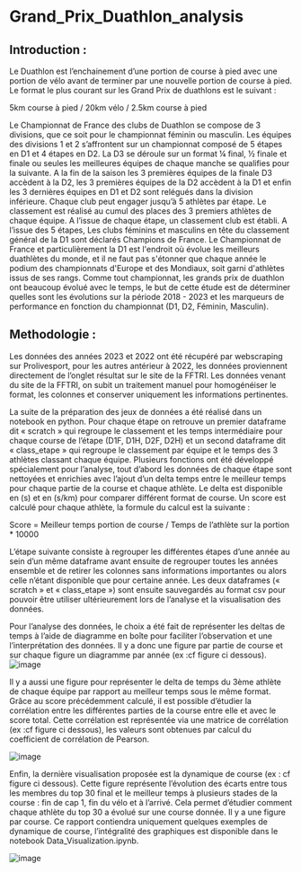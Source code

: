 # Grand_Prix_Duathlon_analysis

## Introduction : 
Le Duathlon est l’enchainement d’une portion de course à pied avec une portion de vélo avant de terminer par une nouvelle portion de course à pied. Le format le plus courant sur les Grand Prix de duathlons est le suivant :

5km course à pied / 20km vélo / 2.5km course à pied

Le Championnat de France des clubs de Duathlon se compose de 3 divisions, que ce soit pour le championnat féminin ou masculin. Les équipes des divisions 1 et 2 s’affrontent sur un championnat composé de 5 étapes en D1 et 4 étapes en D2. La D3 se déroule sur un format ¼ final, ½ finale et finale ou seules les meilleures équipes de chaque
manche se qualifies pour la suivante. A la fin de la saison les 3 premières équipes de la finale D3 accèdent à la D2, les 3 premières équipes de la D2 accèdent à la D1 et enfin les 3 dernières équipes en D1 et D2 sont relégués dans la division inférieure. Chaque club peut engager jusqu’à 5 athlètes par étape. Le classement est réalisé au cumul des places des 3 premiers athlètes de chaque équipe. A l’issue de chaque étape, un classement club est établi. A l’issue des 5 étapes, Les clubs féminins et masculins en tête du classement général de la D1 sont déclarés Champions de France. Le Championnat de France et particulièrement la D1 est l'endroit où évolue les meilleurs duathlètes du monde, et il ne faut pas s'étonner que chaque année le podium des championnats d'Europe et des Mondiaux, soit garni d'athlètes issus de ses rangs. Comme tout championnat, les grands prix de duathlon ont beaucoup évolué avec le temps, le but de cette étude est de déterminer quelles sont les évolutions sur la période 2018 - 2023 et les marqueurs de performance en fonction du championnat (D1, D2, Féminin, Masculin).
 
## Methodologie :
Les données des années 2023 et 2022 ont été récupéré par webscraping sur Prolivesport, pour les autres antérieur à 2022, les données proviennent directement de l’onglet résultat sur le site de la FFTRI. Les données venant du site de la FFTRI, on subit un traitement manuel pour homogénéiser le format, les colonnes et conserver uniquement les
informations pertinentes.

La suite de la préparation des jeux de données a été réalisé dans un notebook en python. Pour chaque étape on retrouve un premier dataframe dit « scratch » qui regroupe le classement et les temps intermédiaire pour chaque course de l’étape (D1F, D1H, D2F, D2H) et un second dataframe dit « class_etape » qui regroupe le classement par équipe et le temps des 3 athlètes classant chaque équipe. Plusieurs fonctions ont été développé spécialement pour l’analyse, tout d’abord les données de chaque étape sont nettoyées et enrichies avec l’ajout d’un delta temps entre le meilleur temps pour chaque partie de la course et chaque athlète. Le delta est disponible en (s) et en (s/km) pour comparer différent format de course. Un score est calculé pour chaque athlète, la formule du calcul est la suivante :
 
Score = Meilleur temps portion de course / Temps de l’athlète sur la portion * 10000 

L’étape suivante consiste à regrouper les différentes étapes d’une année au sein d’un même dataframe avant ensuite de regrouper toutes les années ensemble et de retirer les colonnes sans informations importantes ou alors celle n’étant disponible que pour certaine année. Les deux dataframes (« scratch » et « class_etape ») sont ensuite
sauvegardés au format csv pour pouvoir être utiliser ultérieurement lors de l’analyse et la visualisation des données.

Pour l’analyse des données, le choix a été fait de représenter les deltas de temps à l’aide de diagramme en boîte pour faciliter l’observation et une l’interprétation des données. Il y a donc une figure par partie de course et sur chaque figure un diagramme par année (ex :cf figure ci dessous).
![image](https://github.com/VioleauPierre/Grand_Prix_Duathlon_analysis/assets/129098391/c2512db2-7477-4cee-9785-cc23419da3f6)


Il y a aussi une figure pour représenter le delta de temps du 3ème athlète de chaque équipe par rapport au meilleur temps sous le même format. Grâce au score précédemment calculé, il est possible d’étudier la corrélation entre les différentes parties de la course entre elle et avec le score total. Cette corrélation est représentée via une matrice de corrélation (ex :cf figure ci dessous), les valeurs sont obtenues par calcul du coefficient de corrélation de Pearson.

![image](https://github.com/VioleauPierre/Grand_Prix_Duathlon_analysis/assets/129098391/77db31f0-c195-4a4f-b002-60089f5af29d)

Enfin, la dernière visualisation proposée est la dynamique de course (ex : cf figure ci dessous). Cette figure représente l’évolution des écarts entre tous les membres du top 30 final et le meilleur temps à plusieurs stades de la course : fin de cap 1, fin du vélo et à l’arrivé. Cela permet d’étudier comment chaque athlète du top 30 a évolué sur une course donnée. Il y a une figure par course. Ce rapport contiendra uniquement quelques exemples de dynamique de course, l’intégralité des graphiques est disponible dans le notebook Data_Visualization.ipynb. 

![image](https://github.com/VioleauPierre/Grand_Prix_Duathlon_analysis/assets/129098391/c13e0876-90ba-44d0-a9f7-5dfac4f1a2d6)



